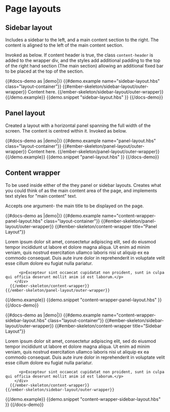 # Page layouts

## Sidebar layout

Includes a sidebar to the left, and a main content section to the right. The content is aligned to the left of the main content section.

Invoked as below. If content header is true, the class `content-header` is added to the wrapper div, and the styles add additional padding to the top of the right hand section (The main section) allowing an additional fixed bar to be placed at the top of the section.

  {{#docs-demo as |demo|}}
    {{#demo.example name="sidebar-layout.hbs" class="layout-container"}}
      {{#ember-skeleton/sidebar-layout/outer-wrapper}}
        Content here.
      {{/ember-skeleton/sidebar-layout/outer-wrapper}}
    {{/demo.example}}
    {{demo.snippet "sidebar-layout.hbs" }}
  {{/docs-demo}}

## Panel layout

Created a layout with a horizontal panel spanning the full width of the screen. The content is centred within it. Invoked as below.

  {{#docs-demo as |demo|}}
    {{#demo.example name="panel-layout.hbs" class="layout-container"}}
      {{#ember-skeleton/panel-layout/outer-wrapper}}
        Content here.
      {{/ember-skeleton/panel-layout/outer-wrapper}}
    {{/demo.example}}
    {{demo.snippet "panel-layout.hbs" }}
  {{/docs-demo}}

## Content wrapper

To be used inside either of the they panel or sidebar layouts. Creates what you could think of as the main content area of the page, and implements text styles for "main content" text.

Accepts one argument- the main title to be displayed on the page.

{{#docs-demo as |demo|}}
  {{#demo.example name="content-wrapper-panel-layout.hbs" class="layout-container"}}
    {{#ember-skeleton/panel-layout/outer-wrapper}}
      {{#ember-skeleton/content-wrapper title="Panel Layout"}}
        <div class="text-column">
          <p>Lorem ipsum dolor sit amet, consectetur adipiscing elit, sed do eiusmod tempor incididunt ut labore et dolore magna aliqua. Ut enim ad minim veniam, quis nostrud exercitation ullamco laboris nisi ut aliquip ex ea commodo consequat. Duis aute irure dolor in reprehenderit in voluptate velit esse cillum dolore eu fugiat nulla pariatur.</p> 
          
          <p>Excepteur sint occaecat cupidatat non proident, sunt in culpa qui officia deserunt mollit anim id est laborum.</p>
        </div>
      {{/ember-skeleton/content-wrapper}}
    {{/ember-skeleton/panel-layout/outer-wrapper}}
  {{/demo.example}}
  {{demo.snippet "content-wrapper-panel-layout.hbs" }}
{{/docs-demo}}

{{#docs-demo as |demo|}}
  {{#demo.example name="content-wrapper-sidebar-layout.hbs" class="layout-container"}}
    {{#ember-skeleton/sidebar-layout/outer-wrapper}}
      {{#ember-skeleton/content-wrapper title="Sidebar Layout"}}
        <div class="text-column">
          <p>Lorem ipsum dolor sit amet, consectetur adipiscing elit, sed do eiusmod tempor incididunt ut labore et dolore magna aliqua. Ut enim ad minim veniam, quis nostrud exercitation ullamco laboris nisi ut aliquip ex ea commodo consequat. Duis aute irure dolor in reprehenderit in voluptate velit esse cillum dolore eu fugiat nulla pariatur.</p> 
          
          <p>Excepteur sint occaecat cupidatat non proident, sunt in culpa qui officia deserunt mollit anim id est laborum.</p>
        </div>
      {{/ember-skeleton/content-wrapper}}
    {{/ember-skeleton/sidebar-layout/outer-wrapper}}
  {{/demo.example}}
  {{demo.snippet "content-wrapper-sidebar-layout.hbs" }}
{{/docs-demo}}